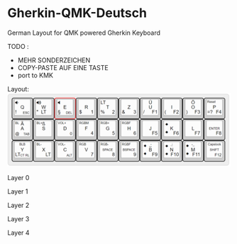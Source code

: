# Gherkin-QMK-Deutsch

German Layout for QMK powered Gherkin Keyboard

TODO :
- MEHR SONDERZEICHEN
- COPY-PASTE AUF EINE TASTE
- port to KMK


Layout:
![german_qmk_layout](https://github.com/Madad1996/Gherkin-QMK-Deutsch/blob/master/Layout.png)

Layer 0

Layer 1

Layer 2

Layer 3

Layer 4

